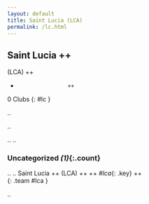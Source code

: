 ```yaml
---
layout: default
title: Saint Lucia (LCA)
permalink: /lc.html
---
```



## Saint Lucia   ++
(LCA)  ++
-                     ++
0 Clubs
{: #lc }


.. 




.. 




.. 
.. 


### Uncategorized _(1)_{:.count}


..
..
Saint Lucia  ++
 (LCA) ++
 ++
_#lca_{: .key} ++
<br>
{: .team #lca }




.. 
 

